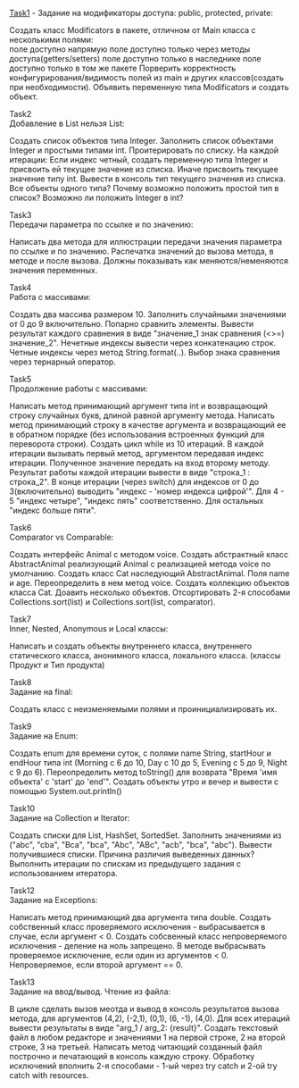 <a href=/src/com/company/Task1.java>Task1</a> - Задание на модификаторы доступа: public, protected, private:

Создать класс Modificators в пакете, отличном от Main класса с несколькими полями:<br>
	поле доступно напрямую
	поле доступно только через методы доступа(getters/setters)
	поле доступно только в наследнике
	поле доступно только в том же пакете
Порверить корректность конфигурирования/видимость полей из main и других классов(создать при необходимости).
Объявить переменную типа Modificators и создать объект.

Task2<br>
Добавление в List<Integer> нельзя List<int>:
	
Создать список объектов типа Integer.
Заполнить список объектами Integer и простыми типами int.
Проитерировать по списку. На каждой итерации:
	Если индекс четный, создать переменную типа Integer и присвоить ей текущее значение из списка.
	Иначе присвоить текущее значение типу int.
	Вывести в консоль тип текущего значения из списка.
Все объекты одного типа? Почему возможно положить простой тип в список? Возможно ли положить Integer в int?

Task3<br>
Передачи параметра по ссылке и по значению:

Написать два метода для иллюстрации передачи значения параметра по ссылке и по значению.
Распечатка значений до вызова метода, в методе и после вызова.
Должны показывать как меняются/неменяются значения переменных.

Task4<br>
Работа с массивами:

Создать два массива размером 10.
Заполнить случайными значениями от 0 до 9 включительно.
Попарно сравнить элементы.
Вывести результат каждого сравнения в виде "значение_1 знак сравнения (<>=) значение_2".
Нечетные индексы вывести через конкатенацию строк.
Четные индексы через метод String.format(..).
Выбор знака сравнения через тернарный оператор.

Task5<br>
Продолжение работы с массивами:

Написать метод принимающий аргумент типа int и возвращающий строку случайных букв, длиной равной аргументу метода.
Написать метод принимающий строку в качестве аргумента и возвращающий ее в обратном порядке
(без использования встроенных функций для переворота строки).
Создать цикл while из 10 итераций.
В каждой итерации вызывать первый метод, аргументом передавая индекс итерации.
Полученное значение передать на вход второму методу.
Результат работы каждой итерации вывести в виде "строка_1 : строка_2".
В конце итерации (через switch) для индексов от 0 до 3(включительно) выводить "индекс - 'номер индекса цифрой'".
Для 4 - 5 "индекс четыре", "индекс пять" соответственно. Для остальных "индекс больше пяти".

Task6<br>
Comparator vs Comparable:

Создать интерфейс Animal с методом voice.
Создать абстрактный класс AbstractAnimal реализующий Animal с реализацией метода voice по умолчанию.
Создать класс Cat наследующий AbstractAnimal.
Поля name и age.
Переопределить в нем метод voice.
Создать коллекцию объектов класса Cat.
Доавить несколько объектов.
Отсортировать 2-я способами Collections.sort(list) и Collections.sort(list, comparator).

Task7<br>
Inner, Nested, Anonymous и Local классы:

Написать и создать объекты внутреннего класса,
внутреннего статического класса,
анонимного класса,
локального класса.
(классы Продукт и Тип продукта)

Task8<br>
Задание на final:

Создать класс с неизменяемыми полями и проинициализировать их.

Task9<br>
Задание на Enum:

Создать enum для времени суток, с полями name String, startHour и endHour типа int
(Morning с 6 до 10, Day с 10 до 5, Evening с 5 до 9, Night с 9 до 6).
Переопределить метод toString() для возврата "Время 'имя объекта' с 'start' до 'end'".
Создать объекты утро и вечер и вывести с помощью System.out.println()

Task10<br>
Задание на Collection и Iterator:

Создать списки для List, HashSet, SortedSet.
Заполнить значениями из ("abc", "cba", "Bca", "bca", "Abc", "ABc", "acb", "bca", "abc").
Вывести получившиеся списки. Причина различия выведенных данных?
Выполнить итерации по спискам из предыдущего задания с использованием итератора.

Task12<br>
Задание на Exceptions:

Написать метод принимающий два аргумента типа double.
	Создать собственный класс проверяемого исключения - выбрасывается в случае, если аргумент < 0.
	Создать собсвенный класс непроверяемого исключения - деление на ноль запрещено.
	В методе выбрасывать проверяемое исключение, если один из аргументов < 0. Непроверяемое, если второй аргумент == 0.

Task13<br>
Задание на ввод/вывод. Чтение из файла:

В цикле сделать вызов меотда и вывод в консоль результатов вызова метода,
для аргументов (4,2), (-2,1), (0,1), (6, -1), (4,0).
Для всех итераций вывести результаты в виде "arg_1 / arg_2: {result}".
Создать текстовый файл в любом редакторе и значениями 1 на первой строке,
2 на второй строке, 3 на третьей.
Написать метод читающий созданный файл построчно и печатающий в консоль каждую строку.
Обработку исключений вполнить 2-я способами - 1-ый через try catch и 2-ой try catch with resources.

